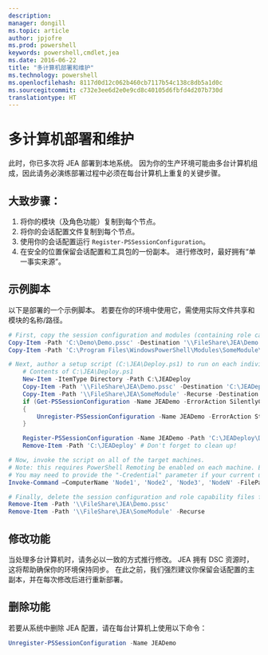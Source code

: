 ```yaml
---
description: 
manager: dongill
ms.topic: article
author: jpjofre
ms.prod: powershell
keywords: powershell,cmdlet,jea
ms.date: 2016-06-22
title: "多计算机部署和维护"
ms.technology: powershell
ms.openlocfilehash: 8117d0d12c062b460cb7117b54c138c8db5a1d0c
ms.sourcegitcommit: c732e3ee6d2e0e9cd8c40105d6fbfd4d207b730d
translationtype: HT
---
```

# <a name="multi-machine-deployment-and-maintenance"></a>多计算机部署和维护
此时，你已多次将 JEA 部署到本地系统。
因为你的生产环境可能由多台计算机组成，因此请务必演练部署过程中必须在每台计算机上重复的关键步骤。

## <a name="high-level-steps"></a>大致步骤：
1.  将你的模块（及角色功能）复制到每个节点。
2.  将你的会话配置文件复制到每个节点。
3.  使用你的会话配置运行 `Register-PSSessionConfiguration`。
4.  在安全的位置保留会话配置和工具包的一份副本。
进行修改时，最好拥有“单一事实来源”。

## <a name="example-script"></a>示例脚本
以下是部署的一个示例脚本。
若要在你的环境中使用它，需使用实际文件共享和模块的名称/路径。
```PowerShell
# First, copy the session configuration and modules (containing role capability files) onto a file share you have access to.
Copy-Item -Path 'C:\Demo\Demo.pssc' -Destination '\\FileShare\JEA\Demo.pssc'
Copy-Item -Path 'C:\Program Files\WindowsPowerShell\Modules\SomeModule\' -Recurse -Destination '\\FileShare\JEA\SomeModule'

# Next, author a setup script (C:\JEA\Deploy.ps1) to run on each individual node
    # Contents of C:\JEA\Deploy.ps1
    New-Item -ItemType Directory -Path C:\JEADeploy
    Copy-Item -Path '\\FileShare\JEA\Demo.pssc' -Destination 'C:\JEADeploy\'
    Copy-Item -Path '\\FileShare\JEA\SomeModule' -Recurse -Destination 'C:\Program Files\WindowsPowerShell\Modules' # Remember, Role Capability Files are found in modules
    if (Get-PSSessionConfiguration -Name JEADemo -ErrorAction SilentlyContinue)
    {
        Unregister-PSSessionConfiguration -Name JEADemo -ErrorAction Stop
    }

    Register-PSSessionConfiguration -Name JEADemo -Path 'C:\JEADeploy\Demo.pssc'
    Remove-Item -Path 'C:\JEADeploy' # Don't forget to clean up!

# Now, invoke the script on all of the target machines.
# Note: this requires PowerShell Remoting be enabled on each machine. Enabling PowerShell remoting is a requirement to use JEA as well.
# You may need to provide the "-Credential" parameter if your current user account does not have admin permissions on these machines.
Invoke-Command –ComputerName 'Node1', 'Node2', 'Node3', 'NodeN' -FilePath 'C:\JEA\Deploy.ps1'

# Finally, delete the session configuration and role capability files from the file share.
Remove-Item -Path '\\FileShare\JEA\Demo.pssc'
Remove-Item -Path '\\FileShare\JEA\SomeModule' -Recurse
```
## <a name="modifying-capabilities"></a>修改功能
当处理多台计算机时，请务必以一致的方式推行修改。
JEA 拥有 DSC 资源时，这将帮助确保你的环境保持同步。
在此之前，我们强烈建议你保留会话配置的主副本，并在每次修改后进行重新部署。

## <a name="removing-capabilities"></a>删除功能
若要从系统中删除 JEA 配置，请在每台计算机上使用以下命令：
```PowerShell
Unregister-PSSessionConfiguration -Name JEADemo
```

